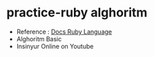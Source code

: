 # practice-ruby alghoritm
- Reference : [Docs Ruby Language](https://www.ruby-lang.org/en/documentation/)
- Alghoritm Basic
- Insinyur Online on Youtube
